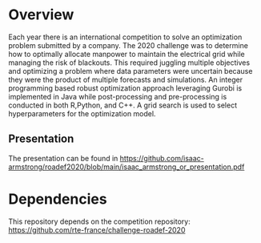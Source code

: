 # Overview

Each year there is an international competition to solve an optimization problem submitted by a company. The 2020 challenge was to determine how to optimally allocate manpower to maintain the electrical grid while managing the risk of blackouts. This required juggling multiple objectives and optimizing a problem where data parameters were uncertain because they were the product of multiple forecasts and simulations. An integer programming based robust optimization approach leveraging Gurobi is implemented in Java while post-processing and pre-processing is conducted in both R,Python, and C++. A grid search is used to select hyperparameters for the optimization model.

## Presentation
The presentation can be found in https://github.com/isaac-armstrong/roadef2020/blob/main/isaac_armstrong_or_presentation.pdf

# Dependencies
This repository depends on the competition repository: https://github.com/rte-france/challenge-roadef-2020

